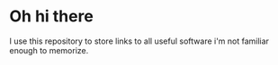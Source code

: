 # Oh hi there

I use this repository to store links to all useful software i'm not
familiar enough to memorize.

